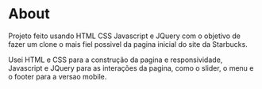 <h1>About</h1>
<p>Projeto feito usando HTML CSS Javascript e JQuery com o objetivo de fazer um clone o mais fiel possivel da pagina inicial do site da Starbucks.</p>
<p>Usei HTML e CSS para a construção da pagina e responsividade, Javascript e JQuery para as interações da pagina, como o slider, o menu e o footer para a versao mobile.</p>

